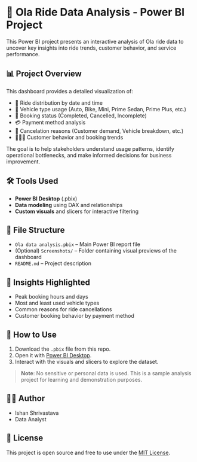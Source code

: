# 🚖 Ola Ride Data Analysis - Power BI Project

This Power BI project presents an interactive analysis of Ola ride data to uncover key insights into ride trends, customer behavior, and service performance.

## 📊 Project Overview

This dashboard provides a detailed visualization of:

- 📅 Ride distribution by date and time
- 🚗 Vehicle type usage (Auto, Bike, Mini, Prime Sedan, Prime Plus, etc.)
- 📍 Booking status (Completed, Cancelled, Incomplete)
- 💳 Payment method analysis
- 🧾 Cancelation reasons (Customer demand, Vehicle breakdown, etc.)
- 🧑‍🤝‍🧑 Customer behavior and booking trends

The goal is to help stakeholders understand usage patterns, identify operational bottlenecks, and make informed decisions for business improvement.

## 🛠️ Tools Used

- **Power BI Desktop** (.pbix)
- **Data modeling** using DAX and relationships
- **Custom visuals** and slicers for interactive filtering

## 📁 File Structure

- `Ola data analysis.pbix` – Main Power BI report file
- (Optional) `Screenshots/` – Folder containing visual previews of the dashboard
- `README.md` – Project description

## 🧠 Insights Highlighted

- Peak booking hours and days
- Most and least used vehicle types
- Common reasons for ride cancellations
- Customer booking behavior by payment method

## 🔧 How to Use

1. Download the `.pbix` file from this repo.
2. Open it with [Power BI Desktop](https://powerbi.microsoft.com/desktop/).
3. Interact with the visuals and slicers to explore the dataset.

> **Note**: No sensitive or personal data is used. This is a sample analysis project for learning and demonstration purposes.

## 🧑‍💻 Author

- Ishan Shrivastava
- Data Analyst 

## 📌 License

This project is open source and free to use under the [MIT License](LICENSE).
